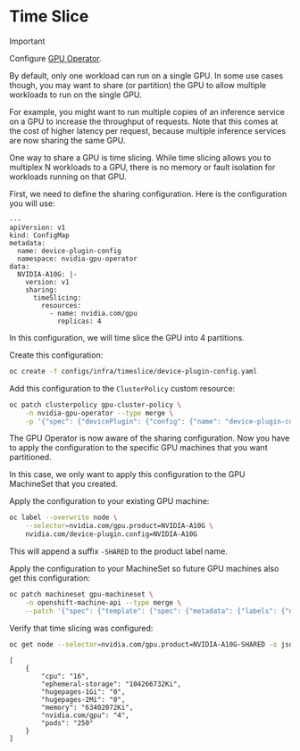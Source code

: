 # Time Slice

> [!IMPORTANT]
> Configure [GPU Operator](./gpu-operator.md).

By default, only one workload can run on a single GPU. In some use cases though, you may want to share (or partition) the GPU to allow multiple workloads to run on the single GPU. 

For example, you might want to run multiple copies of an inference service on a GPU to increase the throughput of requests. Note that this comes at the cost of higher latency per request, because multiple inference services are now sharing the same GPU.

One way to share a GPU is time slicing. While time slicing allows you to multiplex N workloads to a GPU, there is no memory or fault isolation for workloads running on that GPU.

First, we need to define the sharing configuration. Here is the configuration you will use:

```text
---
apiVersion: v1
kind: ConfigMap
metadata:
  name: device-plugin-config
  namespace: nvidia-gpu-operator
data:
  NVIDIA-A10G: |-
    version: v1
    sharing:
      timeSlicing:
        resources:
          - name: nvidia.com/gpu
            replicas: 4
```

In this configuration, we will time slice the GPU into 4 partitions.

Create this configuration:

```bash
oc create -f configs/infra/timeslice/device-plugin-config.yaml
```

Add this configuration to the `ClusterPolicy` custom resource:

```bash
oc patch clusterpolicy gpu-cluster-policy \
    -n nvidia-gpu-operator --type merge \
    -p '{"spec": {"devicePlugin": {"config": {"name": "device-plugin-config"}}}}'
```

The GPU Operator is now aware of the sharing configuration. Now you have to apply the configuration to the specific GPU machines that you want partitioned. 

In this case, we only want to apply this configuration to the GPU MachineSet that you created.

Apply the configuration to your existing GPU machine:

```bash
oc label --overwrite node \
    --selector=nvidia.com/gpu.product=NVIDIA-A10G \
    nvidia.com/device-plugin.config=NVIDIA-A10G
```

This will append a suffix `-SHARED` to the product label name.

Apply the configuration to your MachineSet so future GPU machines also get this configuration:

```bash
oc patch machineset gpu-machineset \
    -n openshift-machine-api --type merge \
    --patch '{"spec": {"template": {"spec": {"metadata": {"labels": {"nvidia.com/device-plugin.config": "NVIDIA-A10G"}}}}}}'
```

Verify that time slicing was configured:

```bash
oc get node --selector=nvidia.com/gpu.product=NVIDIA-A10G-SHARED -o jsonpath-as-json='{.items[0].status.capacity}'
```

```text
[
    {
        "cpu": "16",
        "ephemeral-storage": "104266732Ki",
        "hugepages-1Gi": "0",
        "hugepages-2Mi": "0",
        "memory": "63402072Ki",
        "nvidia.com/gpu": "4",
        "pods": "250"
    }
]
```

